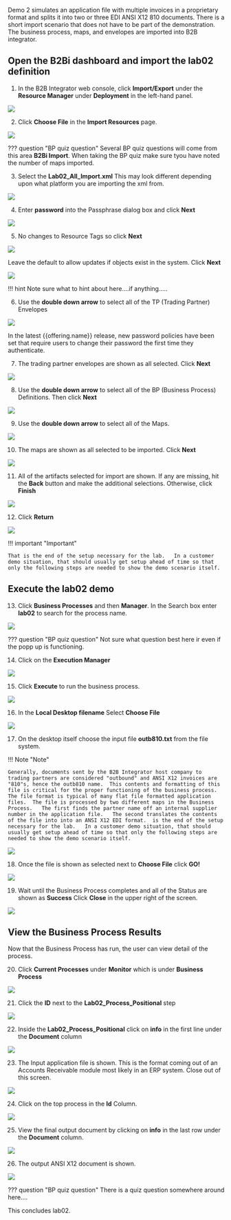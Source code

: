 Demo 2 simulates an application file with multiple invoices in a proprietary format and splits it into two or three EDI ANSI X12 810 documents.   There is a short import scenario that does not have to be part of the demonstration.   The business process, maps, and envelopes are imported into B2B integrator.  

## Open the B2Bi dashboard and import the lab02 definition

1. In the B2B Integrator web console, click **Import/Export** under the **Resource Manager** under **Deployment** in the left-hand panel.

![](_attachments/B2BiStartImport.png)

2. Click **Choose File** in the **Import Resources** page.

![](_attachments/B2BiLab02-01-Select-Import-XML.png)

??? question "BP quiz question"
    Several BP quiz questions will come from this area **B2Bi Import**. When taking the BP quiz make sure tyou have noted the number of maps imported.

3. Select the **Lab02_All_Import.xml**  This may look different depending upon what platform you are importing the xml from.

![](_attachments/B2BiLab02-02-Select-Import-on-PC.png)

4. Enter **password** into the Passphrase dialog box and click **Next**

![](_attachments/B2BiLab02-03-Enter-password-on-Import.png)

5. No changes to Resource Tags so click **Next** 

![](_attachments/B2BiLab02-04-Skip-Import-Tag.png)

Leave the default to allow updates if objects exist in the system.   Click **Next**



![](_attachments/B2BiLab02-05-Leave-Update-Selected.png)

!!! hint
    Note sure what to hint about here....if anything.....

6. Use the **double down arrow** to select all of the TP (Trading Partner) Envelopes

![](_attachments/B2BiLab02-06-Select-All-Envelopes.png)


In the latest {{offering.name}} release, new password policies have been set that require users to change their password the first time they authenticate. 

7. The trading partner envelopes are shown as all selected. Click **Next** 

![](_attachments/B2BiLab02-07-All-Envelopes-Selected.png)



8. Use the **double down arrow** to select all of the BP (Business Process) Definitions.  Then click **Next**

![](_attachments/B2BiLab02-08-Select-All-Business-Process.png)

9. Use the **double down arrow** to select all of the Maps.  
   
![](_attachments/B2BiLab02-09-Select-All-Maps.png)


10.  The maps are shown as all selected to be imported.  Click **Next**
    
![](_attachments/B2BiLab02-10-All-Maps-Selected.png)


11.   All of the artifacts selected for import are shown.   If any are missing, hit the **Back** button and make the additional selections.    Otherwise, click **Finish**

![](_attachments/B2BiLab02-11-Confirm-Imports.png)


12.   Click **Return** 

![](_attachments/B2BiLab02-12-Return-From-Imports.png)

!!! important "Important"

    That is the end of the setup necessary for the lab.   In a customer demo situation, that should usually get setup ahead of time so that only the following steps are needed to show the demo scenario itself.


## Execute the lab02 demo

13.  Click **Business Processes** and then **Manager**. In the Search box enter **lab02** to search for the process name. 

![](_attachments/B2BiLab02-19-Enter-BP-Selection.png)


??? question "BP quiz question"
    Not sure what question best here ir even if the popp up is functioning.

14. Click on the **Execution Manager** 

![](_attachments/B2BiLab02-20-Select-BP-to-Run.png)


15.  Click **Execute** to run the business process. 

![](_attachments/B2BiLab02-21-Execute-Business-Process.png)

16.  In the **Local Desktop filename** Select **Choose File**  
   
![](_attachments/B2BiLab02-22-Select-Input-File.png)


17.  On the desktop itself choose the input file **outb810.txt** from the file system.  
 
!!! Note "Note"

    Generally, documents sent by the B2B Integrator host company to trading partners are considered "outbound" and ANSI X12 invoices are "810"s, hence the outb810 name.  This contents and formatting of this file is critical for the proper functioning of the business process.  The file format is typical of many flat file formatted application files.  The file is processed by two different maps in the Business Process.   The first finds the partner name off an internal supplier number in the application file.   The second translates the contents of the file into into an ANSI X12 EDI format.  is the end of the setup necessary for the lab.   In a customer demo situation, that should usually get setup ahead of time so that only the following steps are needed to show the demo scenario itself.

![](_attachments/B2BiLab02-23-Select-Input-File-on-PC.png)

18.   Once the file is shown as selected next to **Choose File** click **GO!**

![](_attachments/B2BiLab02-24-Press-Go-to-Execute-BP.png)

19.  Wait until the Business Process completes and all of the Status are shown as **Success** Click **Close** in the upper right of the screen.

![](_attachments/B2BiLab02-25-View-Completed-Processes.png)

## View the Business Process Results

Now that the Business Process has run, the user can view detail of the process.  

20.   Click **Current Processes** under **Monitor** which is under **Business Process**

![](_attachments/B2BiLab02-26-Select-Current-Processes.png)

21. Click the **ID** next to the **Lab02_Process_Positional** step
    
![](_attachments/B2BiLab02-27-Select-Start-of-Process.png)

22.   Inside the  **Lab02_Process_Positional** click on **info** in the first line under the **Document** column

![](_attachments/B2BiLab02-28-Select-Input-File-in-Process.png)

23.  The Input application file is shown.  This is the format coming out of an Accounts Receivable module most likely in an ERP system.  Close out of this screen.

![](_attachments/B2BiLab02-29-View-Input-File-In-Process.png)

24.  Click on the top process in the **Id** Column.

![](_attachments/B2BiLab02-30-Select-End-of-Process.png)

25.  View the final output document by clicking on **info** in the last row under the **Document** column. 

![](_attachments/B2BiLab02-31-Select-Final-Output.png)


26.   The output ANSI X12 document is shown.   

![](_attachments/B2BiLab02-32-View-Final-Output-as-EDI.png)

??? question "BP quiz question"
    There is a quiz question somewhere around here....


This concludes lab02. 

